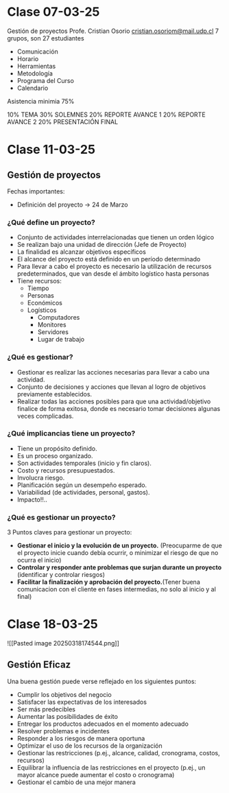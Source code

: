 # Clase 07-03-25
Gestión de proyectos
Profe. Cristian Osorio
cristian.osoriom@mail.udp.cl
7 grupos, son 27 estudiantes

- Comunicación
- Horario
- Herramientas
- Metodología
- Programa del Curso
- Calendario

Asistencia minimia 75%

10% TEMA
30% SOLEMNES
20% REPORTE AVANCE 1
20% REPORTE AVANCE 2
20% PRESENTACIÓN FINAL

# Clase 11-03-25

## Gestión de proyectos

Fechas importantes:
- Definición del proyecto -> 24 de Marzo
### ¿Qué define un proyecto?
- Conjunto de actividades interrelacionadas que tienen un orden lógico
- Se realizan bajo una unidad de dirección (Jefe de Proyecto)
- La finalidad es alcanzar objetivos específicos
- El alcance del proyecto está definido en un período determinado
- Para llevar a cabo el proyecto es necesario la utilización de recursos predeterminados, que van desde el ámbito logístico hasta personas
- Tiene recursos:
	- Tiempo
	- Personas
	- Económicos
	- Logísticos
		- Computadores
		- Monitores
		- Servidores
		- Lugar de trabajo
### ¿Qué es gestionar?
- Gestionar es realizar las acciones necesarias para llevar a cabo una actividad.
- Conjunto de decisiones y acciones que llevan al logro de objetivos previamente establecidos.
- Realizar todas las acciones posibles para que una actividad/objetivo finalice de forma exitosa, donde es necesario tomar decisiones algunas veces complicadas.
### ¿Qué implicancias tiene un proyecto?
- Tiene un propósito definido.
- Es un proceso organizado.
- Son actividades temporales (inicio y fin claros).
- Costo y recursos presupuestados.
- Involucra riesgo.
- Planificación según un desempeño esperado.
- Variabilidad (de actividades, personal, gastos).
- Impacto!!..
### ¿Qué es gestionar un proyecto?
3 Puntos claves para gestionar un proyecto:
- **Gestionar el inicio y la evolución de un proyecto.** (Preocuparme de que el proyecto inicie cuando debía ocurrir, o minimizar el riesgo de que no ocurra el inicio)
- **Controlar y responder ante problemas que surjan durante un proyecto** (identificar y controlar riesgos)
- **Facilitar la finalización y aprobación del proyecto.**(Tener buena comunicacion con el cliente en fases intermedias, no solo al inicio y al final)
# Clase 18-03-25
![[Pasted image 20250318174544.png]]
## Gestión Eficaz
Una buena gestión puede verse reflejado en los siguientes puntos: 
- Cumplir los objetivos del negocio 
- Satisfacer las expectativas de los interesados 
- Ser más predecibles 
- Aumentar las posibilidades de éxito
- Entregar los productos adecuados en el momento adecuado
- Resolver problemas e incidentes
- Responder a los riesgos de manera oportuna
- Optimizar el uso de los recursos de la organización 
- Gestionar las restricciones (p.ej., alcance, calidad, cronograma, costos, recursos) 
- Equilibrar la influencia de las restricciones en el proyecto (p.ej., un mayor alcance puede aumentar el costo o cronograma) 
- Gestionar el cambio de una mejor manera